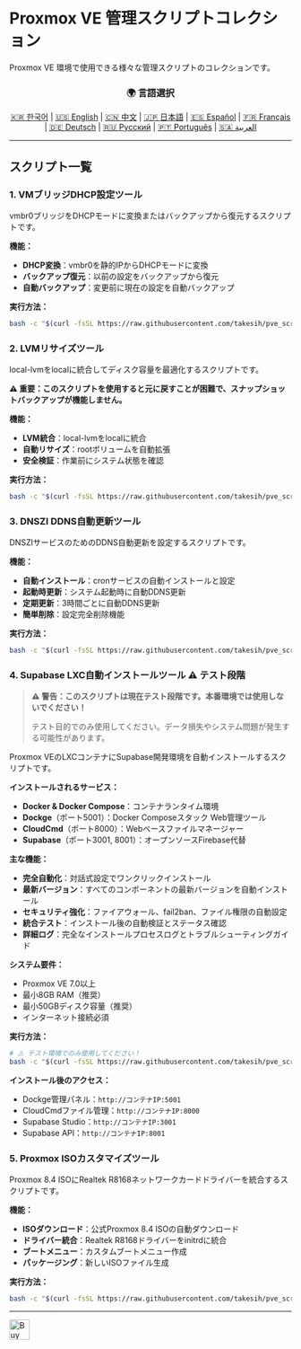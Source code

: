 # Proxmox VE 管理スクリプトコレクション
Proxmox VE 環境で使用できる様々な管理スクリプトのコレクションです。

<div align="center">
  <h3>🌍 言語選択</h3>
  <a href="README.md">🇰🇷 한국어</a> |
  <a href="README_EN.md">🇺🇸 English</a> |
  <a href="README_CN.md">🇨🇳 中文</a> |
  <a href="README_JP.md">🇯🇵 日本語</a> |
  <a href="README_ES.md">🇪🇸 Español</a> |
  <a href="README_FR.md">🇫🇷 Français</a> |
  <a href="README_DE.md">🇩🇪 Deutsch</a> |
  <a href="README_RU.md">🇷🇺 Русский</a> |
  <a href="README_PT.md">🇵🇹 Português</a> |
  <a href="README_AR.md">🇸🇦 العربية</a>
</div>

---

## スクリプト一覧

### 1. VMブリッジDHCP設定ツール
vmbr0ブリッジをDHCPモードに変換またはバックアップから復元するスクリプトです。

**機能：**
- **DHCP変換**：vmbr0を静的IPからDHCPモードに変換
- **バックアップ復元**：以前の設定をバックアップから復元
- **自動バックアップ**：変更前に現在の設定を自動バックアップ

**実行方法：**
```bash
bash -c "$(curl -fsSL https://raw.githubusercontent.com/takesih/pve_script/main/pve_vmbr0_dhcp.sh)"
```

### 2. LVMリサイズツール
local-lvmをlocalに統合してディスク容量を最適化するスクリプトです。

**⚠️ 重要：このスクリプトを使用すると元に戻すことが困難で、スナップショットバックアップが機能しません。**

**機能：**
- **LVM統合**：local-lvmをlocalに統合
- **自動リサイズ**：rootボリュームを自動拡張
- **安全検証**：作業前にシステム状態を確認

**実行方法：**
```bash
bash -c "$(curl -fsSL https://raw.githubusercontent.com/takesih/pve_script/main/pve_lvm_resize.sh)"
```

### 3. DNSZI DDNS自動更新ツール
DNSZIサービスのためのDDNS自動更新を設定するスクリプトです。

**機能：**
- **自動インストール**：cronサービスの自動インストールと設定
- **起動時更新**：システム起動時に自動DDNS更新
- **定期更新**：3時間ごとに自動DDNS更新
- **簡単削除**：設定完全削除機能

**実行方法：**
```bash
bash -c "$(curl -fsSL https://raw.githubusercontent.com/takesih/pve_script/main/dnszi_ddns_setup.sh)"
```

### 4. Supabase LXC自動インストールツール ⚠️ **テスト段階**

> **⚠️ 警告：このスクリプトは現在テスト段階です。本番環境では使用しないでください！**
> 
> テスト目的でのみ使用してください。データ損失やシステム問題が発生する可能性があります。

Proxmox VEのLXCコンテナにSupabase開発環境を自動インストールするスクリプトです。

**インストールされるサービス：**
- **Docker & Docker Compose**：コンテナランタイム環境
- **Dockge**（ポート5001）：Docker Composeスタック Web管理ツール
- **CloudCmd**（ポート8000）：Webベースファイルマネージャー
- **Supabase**（ポート3001, 8001）：オープンソースFirebase代替

**主な機能：**
- **完全自動化**：対話式設定でワンクリックインストール
- **最新バージョン**：すべてのコンポーネントの最新バージョンを自動インストール
- **セキュリティ強化**：ファイアウォール、fail2ban、ファイル権限の自動設定
- **統合テスト**：インストール後の自動検証とステータス確認
- **詳細ログ**：完全なインストールプロセスログとトラブルシューティングガイド

**システム要件：**
- Proxmox VE 7.0以上
- 最小8GB RAM（推奨）
- 最小50GBディスク容量（推奨）
- インターネット接続必須

**実行方法：**
```bash
# ⚠️ テスト環境でのみ使用してください！
bash -c "$(curl -fsSL https://raw.githubusercontent.com/takesih/pve_script/main/supabase_lxc_installer.sh)"
```

**インストール後のアクセス：**
- Dockge管理パネル：`http://コンテナIP:5001`
- CloudCmdファイル管理：`http://コンテナIP:8000`
- Supabase Studio：`http://コンテナIP:3001`
- Supabase API：`http://コンテナIP:8001`

### 5. Proxmox ISOカスタマイズツール
Proxmox 8.4 ISOにRealtek R8168ネットワークカードドライバーを統合するスクリプトです。

**機能：**
- **ISOダウンロード**：公式Proxmox 8.4 ISOの自動ダウンロード
- **ドライバー統合**：Realtek R8168ドライバーをinitrdに統合
- **ブートメニュー**：カスタムブートメニュー作成
- **パッケージング**：新しいISOファイル生成

**実行方法：**
```bash
bash -c "$(curl -fsSL https://raw.githubusercontent.com/takesih/pve_script/main/proxmox_iso_customize.sh)"
```



---

<a href='https://ko-fi.com/R6R71ILZQL' target='_blank'><img height='36' style='border:0px;height:36px;' src='https://storage.ko-fi.com/cdn/kofi3.png?v=6' border='0' alt='Buy Me a Coffee at ko-fi.com' /></a> 